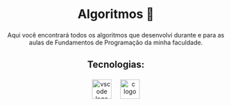 <h1 align="center">Algoritmos 📓</h1>

###

<p align="center">Aqui você encontrará todos os algoritmos que desenvolvi durante e para as aulas de Fundamentos de Programação da minha faculdade.</p>

###

<h2 align="center">Tecnologias:</h3>

###

<div align="center">
  <img src="https://skillicons.dev/icons?i=vscode" height="45" alt="vscode logo">
  <img width="12" />
  <img src="https://skillicons.dev/icons?i=c" height="45" alt="c logo">
</div>

###
